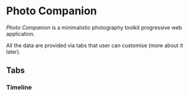 # Photo Companion

*Photo Companion* is a minimalistic photography toolkit progressive web application. 

All the data are provided via tabs that user can customise (more about it later).

## Tabs

### Timeline


